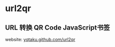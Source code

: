 url2qr
=============

## URL 转换 QR Code JavaScript书签

website: [yqtaku.github.com/url2qr](http://yqtaku.github.com/url2qr)